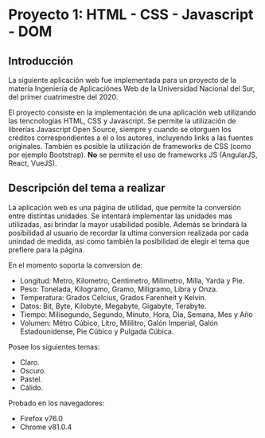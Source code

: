 # Proyecto 1: HTML - CSS - Javascript - DOM

## **Introducción**

La siguiente aplicación web fue implementada para un proyecto de la materia Ingeniería de Aplicaciónes Web de la Universidad Nacional del Sur, del primer cuatrimestre del 2020.

El proyecto consiste en la implementación de una aplicación web utilizando las tencnologías HTML, CSS y Javascript. Se permite la utilización de librerías Javascript Open Source, siempre y cuando se otorguen los créditos correspondientes a el o los autores, incluyendo links a las fuentes originales. También es posible la utilización de frameworks de CSS (como por ejemplo Bootstrap). **No** se permite el uso de frameworks JS (AngularJS, React, VueJS).

## **Descripción del tema a realizar**

La aplicación web es una página de utilidad, que permite la conversión entre distintas unidades. Se intentará implementar las unidades mas utilizadas, asi brindar la mayor usabilidad posible. Además se brindará la posibilidad al usuario de recordar la ultima conversion realizada por cada unindad de medida, asi como también la posibilidad de elegir el tema que prefiere para la página.

En el momento soporta la conversion de:

-   Longitud: Metro, Kilometro, Centimetro, Milimetro, Milla, Yarda y Pie.
-   Peso: Tonelada, Kilogramo, Gramo, Miligramo, Libra y Onza.
-   Temperatura: Grados Celcius, Grados Farenheit y Kelvin.
-   Datos: Bit, Byte, Kilobyte, Megabyte, Gigabyte, Terabyte.
-   Tiempo: Milisegundo, Segundo, Minuto, Hora, Dia, Semana, Mes y Año
-   Volumen: Métro Cúbico, Litro, Mililitro, Galón Imperial, Galón Estadounidense, Pie Cúbico y Pulgada Cúbica.

Posee los siguientes temas:

-   Claro.
-   Oscuro.
-   Pastel.
-   Cálido.

Probado en los navegadores:

-   Firefox v76.0
-   Chrome v81.0.4
